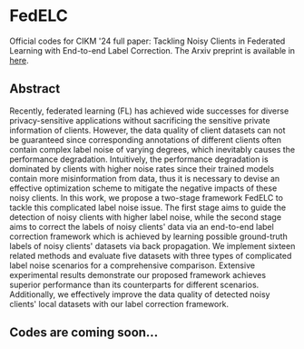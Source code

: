 # FedELC
Official codes for CIKM '24 full paper: Tackling Noisy Clients in Federated Learning with End-to-end Label Correction. The Arxiv preprint is available in [here](https://arxiv.org/abs/2408.04301).

## Abstract
Recently, federated learning (FL) has achieved wide successes for diverse privacy-sensitive applications without sacrificing the sensitive private information of clients. However, the data quality of client datasets can not be guaranteed since corresponding annotations of different clients often contain complex label noise of varying degrees, which inevitably causes the performance degradation. Intuitively, the performance degradation is dominated by clients with higher noise rates since their trained models contain more misinformation from data, thus it is necessary to devise an effective optimization scheme to mitigate the negative impacts of these noisy clients. In this work, we propose a two-stage framework FedELC to tackle this complicated label noise issue. The first stage aims to guide the detection of noisy clients with higher label noise, while the second stage aims to correct the labels of noisy clients' data via an end-to-end label correction framework which is achieved by learning possible ground-truth labels of noisy clients' datasets via back propagation. We implement sixteen related methods and evaluate five datasets with three types of complicated label noise scenarios for a comprehensive comparison. Extensive experimental results demonstrate our proposed framework achieves superior performance than its counterparts for different scenarios. Additionally, we effectively improve the data quality of detected noisy clients' local datasets with our label correction framework.

## Codes are coming soon... 


